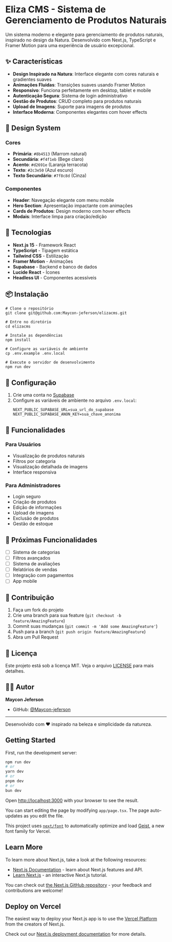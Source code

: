 # Eliza CMS - Sistema de Gerenciamento de Produtos Naturais

Um sistema moderno e elegante para gerenciamento de produtos naturais, inspirado no design da Natura. Desenvolvido com Next.js, TypeScript e Framer Motion para uma experiência de usuário excepcional.

## ✨ Características

- **Design Inspirado na Natura**: Interface elegante com cores naturais e gradientes suaves
- **Animações Fluidas**: Transições suaves usando Framer Motion
- **Responsivo**: Funciona perfeitamente em desktop, tablet e mobile
- **Autenticação Segura**: Sistema de login administrativo
- **Gestão de Produtos**: CRUD completo para produtos naturais
- **Upload de Imagens**: Suporte para imagens de produtos
- **Interface Moderna**: Componentes elegantes com hover effects

## 🎨 Design System

### Cores
- **Primária**: `#8b4513` (Marrom natural)
- **Secundária**: `#f4f1eb` (Bege claro)
- **Acento**: `#d2691e` (Laranja terracota)
- **Texto**: `#2c3e50` (Azul escuro)
- **Texto Secundário**: `#7f8c8d` (Cinza)

### Componentes
- **Header**: Navegação elegante com menu mobile
- **Hero Section**: Apresentação impactante com animações
- **Cards de Produtos**: Design moderno com hover effects
- **Modais**: Interface limpa para criação/edição

## 🚀 Tecnologias

- **Next.js 15** - Framework React
- **TypeScript** - Tipagem estática
- **Tailwind CSS** - Estilização
- **Framer Motion** - Animações
- **Supabase** - Backend e banco de dados
- **Lucide React** - Ícones
- **Headless UI** - Componentes acessíveis

## 📦 Instalação

```bashas
# Clone o repositório
git clone git@github.com:Maycon-jeferson/elizacms.git

# Entre no diretório
cd elizacms

# Instale as dependências
npm install

# Configure as variáveis de ambiente
cp .env.example .env.local

# Execute o servidor de desenvolvimento
npm run dev
```

## 🔧 Configuração

1. Crie uma conta no [Supabase](https://supabase.com)
2. Configure as variáveis de ambiente no arquivo `.env.local`:
   ```
   NEXT_PUBLIC_SUPABASE_URL=sua_url_do_supabase
   NEXT_PUBLIC_SUPABASE_ANON_KEY=sua_chave_anonima
   ```

## 📱 Funcionalidades

### Para Usuários
- Visualização de produtos naturais
- Filtros por categoria
- Visualização detalhada de imagens
- Interface responsiva

### Para Administradores
- Login seguro
- Criação de produtos
- Edição de informações
- Upload de imagens
- Exclusão de produtos
- Gestão de estoque

## 🎯 Próximas Funcionalidades

- [ ] Sistema de categorias
- [ ] Filtros avançados
- [ ] Sistema de avaliações
- [ ] Relatórios de vendas
- [ ] Integração com pagamentos
- [ ] App mobile

## 🤝 Contribuição

1. Faça um fork do projeto
2. Crie uma branch para sua feature (`git checkout -b feature/AmazingFeature`)
3. Commit suas mudanças (`git commit -m 'Add some AmazingFeature'`)
4. Push para a branch (`git push origin feature/AmazingFeature`)
5. Abra um Pull Request

## 📄 Licença

Este projeto está sob a licença MIT. Veja o arquivo [LICENSE](LICENSE) para mais detalhes.

## 👨‍💻 Autor

**Maycon Jeferson**
- GitHub: [@Maycon-jeferson](https://github.com/Maycon-jeferson)

---

Desenvolvido com ❤️ inspirado na beleza e simplicidade da natureza.

## Getting Started

First, run the development server:

```bash
npm run dev
# or
yarn dev
# or
pnpm dev
# or
bun dev
```

Open [http://localhost:3000](http://localhost:3000) with your browser to see the result.

You can start editing the page by modifying `app/page.tsx`. The page auto-updates as you edit the file.

This project uses [`next/font`](https://nextjs.org/docs/app/building-your-application/optimizing/fonts) to automatically optimize and load [Geist](https://vercel.com/font), a new font family for Vercel.

## Learn More

To learn more about Next.js, take a look at the following resources:

- [Next.js Documentation](https://nextjs.org/docs) - learn about Next.js features and API.
- [Learn Next.js](https://nextjs.org/learn) - an interactive Next.js tutorial.

You can check out [the Next.js GitHub repository](https://github.com/vercel/next.js) - your feedback and contributions are welcome!

## Deploy on Vercel

The easiest way to deploy your Next.js app is to use the [Vercel Platform](https://vercel.com/new?utm_medium=default-template&filter=next.js&utm_source=create-next-app&utm_campaign=create-next-app-readme) from the creators of Next.js.

Check out our [Next.js deployment documentation](https://nextjs.org/docs/app/building-your-application/deploying) for more details.